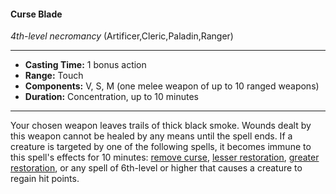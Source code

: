 #### Curse Blade
*4th-level necromancy* (Artificer,Cleric,Paladin,Ranger)
___
- **Casting Time:** 1 bonus action
- **Range:** Touch
- **Components:** V, S, M (one melee weapon of up to 10 ranged weapons)
- **Duration:** Concentration, up to 10 minutes
---
Your chosen weapon leaves trails of thick black smoke. Wounds dealt by this weapon cannot be healed by any means until the spell ends. If a creature is targeted by one of the following spells, it becomes immune to this spell's effects for 10 minutes: [remove curse](./remove-curse.md), [lesser restoration](./lesser-restoration.md), [greater restoration](./greater-restoration.md), or any spell of 6th-level or higher that causes a creature to regain hit points.
